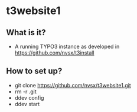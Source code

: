 # t3website1


## What is it?

- A running TYPO3 instance as developed in 
https://github.com/nvsx/t3install


## How to set up?

- git clone https://github.com/nvsx/t3website1.git
- rm -r .git
- ddev config
- ddev start

